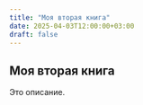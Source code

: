 ```yaml
---
title: "Моя вторая книга"
date: 2025-04-03T12:00:00+03:00
draft: false
---
```

## Моя вторая книга
Это описание.